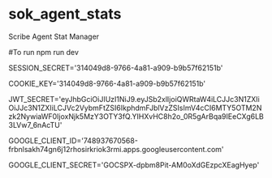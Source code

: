 # sok_agent_stats
Scribe Agent Stat Manager

#To run  npm run dev

SESSION_SECRET='314049d8-9766-4a81-a909-b9b57f62151b'

COOKIE_KEY='314049d8-9766-4a81-a909-b9b57f62151b'

JWT_SECRET='eyJhbGciOiJIUzI1NiJ9.eyJSb2xlIjoiQWRtaW4iLCJJc3N1ZXIiOiJJc3N1ZXIiLCJVc2VybmFtZSI6IkphdmFJblVzZSIsImV4cCI6MTY5OTM2Nzk2NywiaWF0IjoxNjk5MzY3OTY3fQ.YIHXvHC8h2o_0R5gArBqa9IEeCXg6LB3LVw7_6nAcTU'

GOOGLE_CLIENT_ID='748937670568-frbnlsakh74gn6j12rhosirkriok3rmi.apps.googleusercontent.com'

GOOGLE_CLIENT_SECRET='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'
